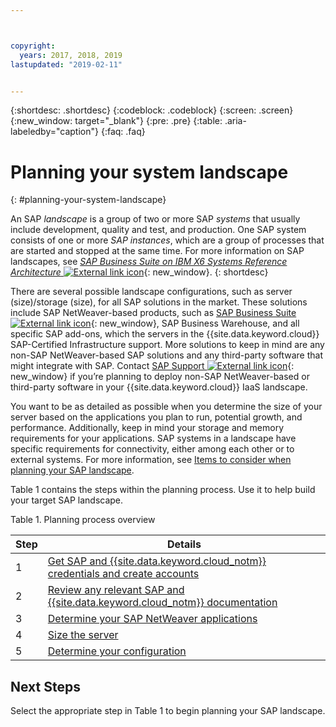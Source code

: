 ```yaml
---



copyright:
  years: 2017, 2018, 2019
lastupdated: "2019-02-11"


---
```


{:shortdesc: .shortdesc}
{:codeblock: .codeblock}
{:screen: .screen}
{:new_window: target="_blank"}
{:pre: .pre}
{:table: .aria-labeledby="caption"}
{:faq: .faq}

# Planning your system landscape
{: #planning-your-system-landscape}

An SAP *landscape* is a group of two or more SAP *systems* that usually include development, quality and test, and production. One SAP system consists of one or more *SAP instances*, which are a group of processes that are started and stopped at the same time. For more information on SAP landscapes, see [*SAP Business Suite on IBM X6 Systems Reference Architecture* ![External link icon](../../icons/launch-glyph.svg "External link icon")](https://lenovopress.com/redp5073.pdf){: new_window}.
{: shortdesc}

There are several possible landscape configurations, such as server (size)/storage (size), for all SAP solutions in the market. These solutions include SAP NetWeaver-based products, such as [SAP Business Suite ![External link icon](../../icons/launch-glyph.svg "External link icon")](https://open.sap.com/courses/suitehana1){: new_window}, SAP Business Warehouse, and all specific SAP add-ons, which the servers in the {{site.data.keyword.cloud}} SAP-Certified Infrastructure support. More solutions to keep in mind are any non-SAP NetWeaver-based SAP solutions and any third-party software that might integrate with SAP. Contact [SAP Support ![External link icon](../../icons/launch-glyph.svg "External link icon")](https://support.sap.com/en/index.html){: new_window} if you’re planning to deploy non-SAP NetWeaver-based or third-party software in your {{site.data.keyword.cloud}} IaaS landscape.

You want to be as detailed as possible when you determine the size of your server based on the applications you plan to run, potential growth, and performance. Additionally, keep in mind your storage and memory requirements for your applications. SAP systems in a landscape have specific requirements for connectivity, either among each other or to external systems. For more information, see [Items to consider when planning your SAP landscape](/docs/infrastructure/sap-netweaver?topic=sap-netweaver-considerations#considerations).

Table 1 contains the steps within the planning process. Use it to help build your target SAP landscape.

Table 1. Planning process overview

| Step | Details |
| --- | --- |
| 1 | [Get SAP and {{site.data.keyword.cloud_notm}} credentials and create accounts](/docs/infrastructure/sap-netweaver?topic=sap-netweaver-get_sap_ibm_credentials#get_sap_ibm_credentials) |
| 2 | [Review any relevant SAP and {{site.data.keyword.cloud_notm}} documentation](/docs/infrastructure/sap-netweaver/sap-review-doc.html) |
| 3 | [Determine your SAP NetWeaver applications](/docs/infrastructure/sap-netweaver/sap-determine-apps.html) |
| 4 | [Size the server](/docs/infrastructure/sap-netweaver?topic=sap-netweaver-size_the_server#size_the_server) |
| 5 | [Determine your configuration](/docs/infrastructure/sap-netweaver?topic=sap-netweaver-determine_configuration#determine_configuration) |

## Next Steps

Select the appropriate step in Table 1 to begin planning your SAP landscape.
